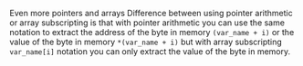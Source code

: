 Even more pointers and arrays
Difference between using pointer arithmetic or array subscripting is
that with pointer arithmetic you can use the same notation to extract
the address of the byte in memory `(var_name + i)` or the value of the
byte in memory `*(var_name + i)` but with array subscripting
`var_name[i]` notation you can only extract the value of the byte in
memory.
